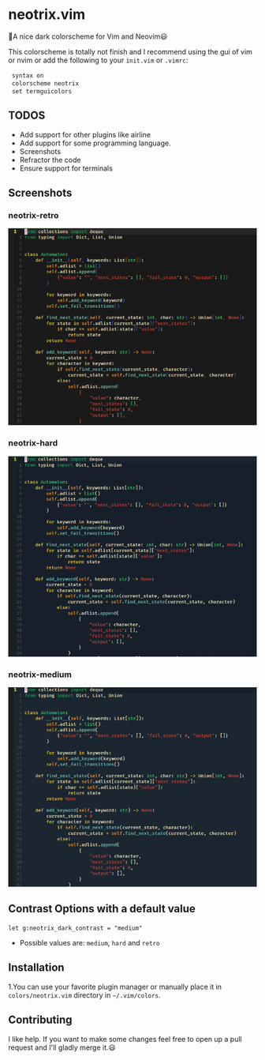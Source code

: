 # neotrix.vim
💚A  nice dark colorscheme for Vim and Neovim😃

This colorscheme is totally not finish and I recommend using the gui of vim or nvim or add the following to your `init.vim` or `.vimrc`:
 ```vim
  syntax on
  colorscheme neotrix
  set termguicolors
  ```


## TODOS
* Add support for other plugins like airline
* Add support for some programming language.
* Screenshots
* Refractor the code
* Ensure support for terminals

## Screenshots
### neotrix-retro
![alt-text](https://github.com/senran101604/neotrix.vim/blob/main/screencaps/neotrix-retro.png)

### neotrix-hard
![alt-text](https://github.com/senran101604/neotrix.vim/blob/main/screencaps/neotrix-dark.png)

### neotrix-medium
![alt-text](https://github.com/senran101604/neotrix.vim/blob/main/screencaps/neotrix-medium.png)


## Contrast Options with a default value
```vim
let g:neotrix_dark_contrast = "medium"
```
* Possible values are: `medium`, `hard` and `retro`

## Installation
1.You can use your favorite plugin manager or manually place it in `colors/neotrix.vim` directory in  `~/.vim/colors`.

## Contributing
I like help. If you want to make some changes feel free to open up a pull request and I'll gladly merge it.😃


